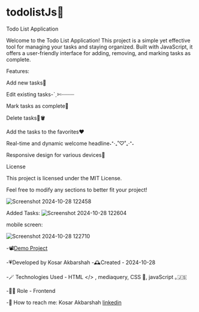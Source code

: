 # todolistJs📝
Todo List Application

Welcome to the Todo List Application! This project is a simple yet effective tool for managing your tasks and staying organized. Built with JavaScript, it offers a user-friendly interface for adding, removing, and marking tasks as complete.

Features:

Add new tasks📝

Edit existing tasks-ˋˏ✄┈┈┈┈

Mark tasks as complete🎯

Delete tasks🧹🪣

Add the tasks to the favorites❤️

Real-time and dynamic welcome headline˖⁺‧₊˚♡˚₊‧⁺˖

Responsive design for various devices📲


License

This project is licensed under the MIT License.

Feel free to modify any sections to better fit your project!

![Screenshot 2024-10-28 122458](https://github.com/user-attachments/assets/d85ea4a0-8be1-45c2-98ad-8ac4f02028fc)



Added Tasks:
![Screenshot 2024-10-28 122604](https://github.com/user-attachments/assets/33f3da77-206d-4fc3-aec9-f5f4346e5c49)


mobile screen:

![Screenshot 2024-10-28 122710](https://github.com/user-attachments/assets/b8f7d124-7e6c-4b0c-a1f3-da12f9d06972)




-📽️[Demo Project](https://kosarakbarshah.github.io/todolistJs/)

-💗Developed by Kosar Akbarshah
-🕰️Created - 2024-10-28

-🪄 Technologies Used - HTML  </> , mediaquery, CSS 🎨, javaScript  ｡🇯‌🇸‌

-👩‍💻 Role - Frontend 

-💭 How to reach me: Kosar Akbarshah [linkedin](https://www.linkedin.com/in/tara-akbarshah-22102b1b6/)




